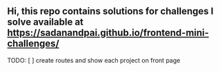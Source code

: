 ## Hi, this repo contains solutions for challenges I solve available at https://sadanandpai.github.io/frontend-mini-challenges/

TODO:
[ ] create routes and show each project on front page